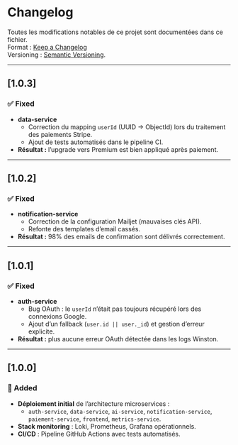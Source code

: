 # Changelog

Toutes les modifications notables de ce projet sont documentées dans ce fichier.  
Format : [Keep a Changelog](https://keepachangelog.com/fr/1.0.0/)  
Versioning : [Semantic Versioning](https://semver.org/lang/fr/).

---

## [1.0.3]
### ✅ Fixed
- **data-service**
  - Correction du mapping `userId` (UUID → ObjectId) lors du traitement des paiements Stripe.
  - Ajout de tests automatisés dans le pipeline CI.
- **Résultat :** l’upgrade vers Premium est bien appliqué après paiement.

---

## [1.0.2]
### ✅ Fixed
- **notification-service**
  - Correction de la configuration Mailjet (mauvaises clés API).
  - Refonte des templates d’email cassés.
- **Résultat :** 98% des emails de confirmation sont délivrés correctement.

---

## [1.0.1]
### ✅ Fixed
- **auth-service**
  - Bug OAuth : le `userId` n’était pas toujours récupéré lors des connexions Google.
  - Ajout d’un fallback (`user.id || user._id`) et gestion d’erreur explicite.
- **Résultat :** plus aucune erreur OAuth détectée dans les logs Winston.

---

## [1.0.0]
### 🚀 Added
- **Déploiement initial** de l’architecture microservices :
  - `auth-service`, `data-service`, `ai-service`, `notification-service`,  
    `paiement-service`, `frontend`, `metrics-service`.
- **Stack monitoring** : Loki, Prometheus, Grafana opérationnels.
- **CI/CD** : Pipeline GitHub Actions avec tests automatisés.